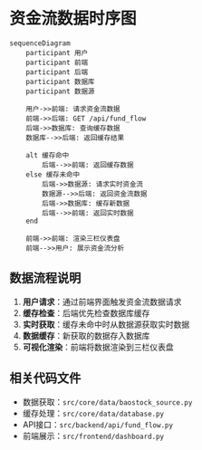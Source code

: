 # 资金流数据时序图

```mermaid
sequenceDiagram
    participant 用户
    participant 前端
    participant 后端
    participant 数据库
    participant 数据源

    用户->>前端: 请求资金流数据
    前端->>后端: GET /api/fund_flow
    后端->>数据库: 查询缓存数据
    数据库-->>后端: 返回缓存结果
    
    alt 缓存命中
        后端-->>前端: 返回缓存数据
    else 缓存未命中
        后端->>数据源: 请求实时资金流
        数据源-->>后端: 返回资金流数据
        后端->>数据库: 缓存新数据
        后端-->>前端: 返回实时数据
    end

    前端->>前端: 渲染三栏仪表盘
    前端-->>用户: 展示资金流分析
```

## 数据流程说明
1. **用户请求**：通过前端界面触发资金流数据请求
2. **缓存检查**：后端优先检查数据库缓存
3. **实时获取**：缓存未命中时从数据源获取实时数据
4. **数据缓存**：新获取的数据存入数据库
5. **可视化渲染**：前端将数据渲染到三栏仪表盘

## 相关代码文件
- 数据获取：`src/core/data/baostock_source.py`
- 缓存处理：`src/core/data/database.py` 
- API接口：`src/backend/api/fund_flow.py`
- 前端展示：`src/frontend/dashboard.py`
